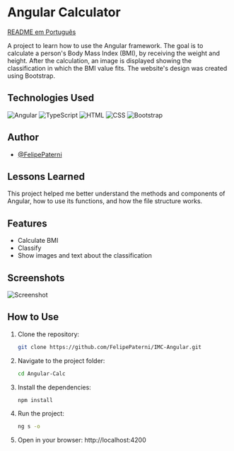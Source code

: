 # Angular Calculator

[README em Português](/README-PTBR.md)

A project to learn how to use the Angular framework. The goal is to calculate a person's Body Mass Index (BMI), by receiving the weight and height. After the calculation, an image is displayed showing the classification in which the BMI value fits. The website's design was created using Bootstrap.

## Technologies Used

![Angular](https://img.shields.io/badge/Angular-DD0031?style=for-the-badge&logo=angular&logoColor=white)
![TypeScript](https://img.shields.io/badge/TypeScript-3178C6?style=for-the-badge&logo=typescript&logoColor=white)
![HTML](https://img.shields.io/badge/HTML-E34F26?style=for-the-badge&logo=html5&logoColor=white)
![CSS](https://img.shields.io/badge/CSS-1572B6?style=for-the-badge&logo=css3&logoColor=white)
![Bootstrap](https://img.shields.io/badge/Bootstrap-7952B3?style=for-the-badge&logo=bootstrap&logoColor=white)

## Author

- [@FelipePaterni](https://www.github.com/FelipePaterni)

## Lessons Learned

This project helped me better understand the methods and components of Angular, how to use its functions, and how the file structure works.

## Features

- Calculate BMI
- Classify
- Show images and text about the classification

## Screenshots

![Screenshot](https://i.imgur.com/H9ttiGr.png)

## How to Use

1. Clone the repository:

   ```bash
   git clone https://github.com/FelipePaterni/IMC-Angular.git
   ```

2. Navigate to the project folder:

   ```bash
   cd Angular-Calc
   ```

3. Install the dependencies:

   ```bash
   npm install
   ```

4. Run the project:

   ```bash
   ng s -o
   ```

5. Open in your browser:
   http://localhost:4200
